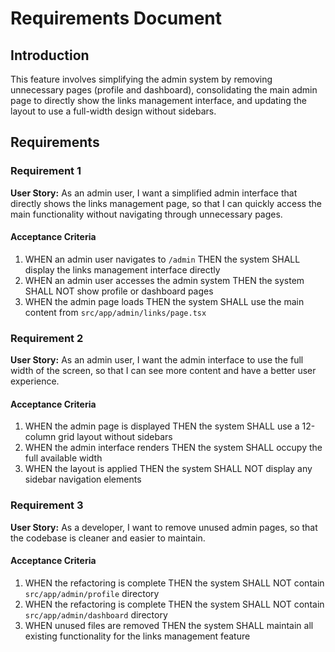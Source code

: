 # Requirements Document

## Introduction

This feature involves simplifying the admin system by removing unnecessary pages (profile and dashboard), consolidating the main admin page to directly show the links management interface, and updating the layout to use a full-width design without sidebars.

## Requirements

### Requirement 1

**User Story:** As an admin user, I want a simplified admin interface that directly shows the links management page, so that I can quickly access the main functionality without navigating through unnecessary pages.

#### Acceptance Criteria

1. WHEN an admin user navigates to `/admin` THEN the system SHALL display the links management interface directly
2. WHEN an admin user accesses the admin system THEN the system SHALL NOT show profile or dashboard pages
3. WHEN the admin page loads THEN the system SHALL use the main content from `src/app/admin/links/page.tsx`

### Requirement 2

**User Story:** As an admin user, I want the admin interface to use the full width of the screen, so that I can see more content and have a better user experience.

#### Acceptance Criteria

1. WHEN the admin page is displayed THEN the system SHALL use a 12-column grid layout without sidebars
2. WHEN the admin interface renders THEN the system SHALL occupy the full available width
3. WHEN the layout is applied THEN the system SHALL NOT display any sidebar navigation elements

### Requirement 3

**User Story:** As a developer, I want to remove unused admin pages, so that the codebase is cleaner and easier to maintain.

#### Acceptance Criteria

1. WHEN the refactoring is complete THEN the system SHALL NOT contain `src/app/admin/profile` directory
2. WHEN the refactoring is complete THEN the system SHALL NOT contain `src/app/admin/dashboard` directory
3. WHEN unused files are removed THEN the system SHALL maintain all existing functionality for the links management feature